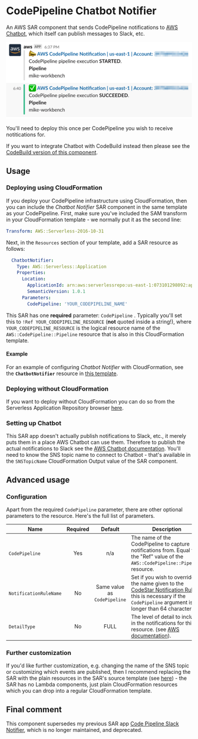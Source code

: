 # CodePipeline Chatbot Notifier

An AWS SAR component that sends CodePipeline notifications to [AWS Chatbot](https://aws.amazon.com/chatbot/), which itself can publish messages to Slack, etc.

![Screenshot](documentation/screenshot.png "screenshot")

You'll need to deploy this once per CodePipeline you wish to receive notitications for.

If you want to integrate Chatbot with CodeBuild instead then please see the [CodeBuild version of this component](https://github.com/symphoniacloud/codebuild-chatbot).

## Usage

### Deploying using CloudFormation 

If you deploy your CodePipeline infrastructure using CloudFormation, then you can include the *Chatbot Notifier* SAR component in the same template as your CodePipeline. First, make sure you've included the SAM transform in your CloudFormation template - we normally put it as the second line:

```yaml
Transform: AWS::Serverless-2016-10-31
```

Next, in the `Resources` section of your template, add a SAR resource as follows:

```yaml
  ChatbotNotifier:
    Type: AWS::Serverless::Application
    Properties:
      Location:
        ApplicationId: arn:aws:serverlessrepo:us-east-1:073101298092:applications/codepipeline-chatbot
        SemanticVersion: 1.0.1
      Parameters:
        CodePipeline: 'YOUR_CODEPIPELINE_NAME'
```

This SAR has one **required** parameter: `CodePipeline` . Typically you'll set this to `!Ref YOUR_CODEPIPELINE_RESOURCE` (**not** quoted inside a string!), where `YOUR_CODEPIPELINE_RESOURCE` is the logical resource name of the `AWS::CodePipeline::Pipeline` resource that is also in this CloudFormation template.

#### Example

For an example of configuring *Chatbot Notifier* with CloudFormation, see the **`ChatbotNotifier`** resource in [this template](https://github.com/symphoniacloud/codepipeline-versioner/blob/master/publish/pipeline.yaml).

### Deploying without CloudFormation

If you want to deploy without CloudFormation you can do so from the Serverless Application Repository browser [here](https://serverlessrepo.aws.amazon.com/applications/arn:aws:serverlessrepo:us-east-1:073101298092:applications~codepipeline-chatbot).

### Setting up Chatbot

This SAR app doesn't actually publish notifications to Slack, etc., it merely puts them in a place AWS Chatbot can use them. Therefore to publish the actual notifications to Slack see the [AWS Chatbot documentation](https://docs.aws.amazon.com/chatbot/latest/adminguide/index.html). You'll need to know the SNS topic name to connect to Chatbot - that's available in the `SNSTopicName` CloudFormation Output value of the SAR component.

## Advanced usage

### Configuration

Apart from the required `CodePipeline` parameter, there are other optional parameters to the resource. Here's the full list of parameters.

| Name          | Required | Default           | Description  |
| ------------- |:--------:|:-----------------:| -----|
| `CodePipeline` | Yes | n/a | The name of the CodePipeline to capture notifications from. Equal to the "Ref" value of the `AWS::CodePipeline::Pipeline` resource. |
| `NotificationRuleName` | No | Same value as `CodePipeline` | Set if you wish to override the name given to the [CodeStar Notification Rule](https://docs.aws.amazon.com/codestar-notifications/latest/userguide/notification-rules.html) - this is necessary if the `CodePipeline` argument is longer than 64 characters. |
| `DetailType` | No | FULL | The level of detail to include in the notifications for this resource. (see [AWS documentation](https://docs.aws.amazon.com/AWSCloudFormation/latest/UserGuide/aws-resource-codestarnotifications-notificationrule.html)). |

### Further customization

If you'd like further customization, e.g. changing the name of the SNS topic or customizing which events are published, then I recommend replacing the SAR with the plain resources in the SAR's source template (see [here](https://github.com/symphoniacloud/codepipline-chatbot/blob/master/template.yaml)) - the SAR has no Lambda components, just plain CloudFormation resources which you can drop  into a regular CloudFormation template.

## Final comment

This component supersedes my previous SAR app [Code Pipeline Slack Notifier](https://github.com/symphoniacloud/code-pipeline-slack-notifier), which is no longer maintained, and deprecated.
